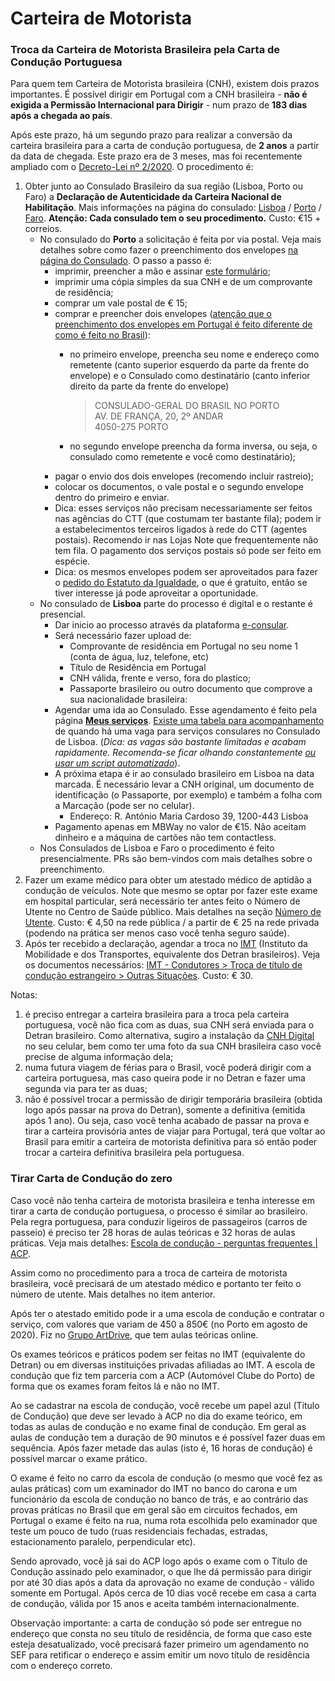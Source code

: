 # Carteira de Motorista

### Troca da Carteira de Motorista Brasileira pela Carta de Condução Portuguesa

Para quem tem Carteira de Motorista brasileira (CNH), existem dois prazos importantes. É possível dirigir em Portugal com a CNH brasileira - **não é exigida a Permissão Internacional para Dirigir** - num prazo de **183 dias após a chegada ao país**.

Após este prazo, há um segundo prazo para realizar a conversão da carteira brasileira para a carta de condução portuguesa, de **2 anos** a partir da data de chegada. Este prazo era de 3 meses, mas foi recentemente ampliado com o [Decreto-Lei nº 2/2020](https://dre.pt/home/-/dre/128071719/details/maximized). O procedimento é:

1. Obter junto ao Consulado Brasileiro da sua região (Lisboa, Porto ou Faro) a **Declaração de Autenticidade da Carteira Nacional de Habilitação**. Mais informações na página do consulado: [Lisboa](http://cglisboa.itamaraty.gov.br/pt-br/cnh\_-\_declaracao\_de\_autenticidade.xml) / [Porto](http://porto.itamaraty.gov.br/pt-br/cnh\_-\_declaracao\_de\_autenticidade.xml) / [Faro](http://faro.itamaraty.gov.br/pt-br/cnh.xml). **Atenção: Cada consulado tem o seu procedimento.** Custo: €15 + correios.
   * No consulado do **Porto** a solicitação é feita por via postal. Veja mais detalhes sobre como fazer o preenchimento dos envelopes [na página do Consulado](http://porto.itamaraty.gov.br/pt-br/servicos\_por\_correio.xml). O passo a passo é:
     * imprimir, preencher a mão e assinar [este formulário](https://sistemas.mre.gov.br/kitweb/datafiles/Porto/pt-br/file/FORMUL%C3%81RIO%20SERVI%C3%87O\(3\).pdf);
     * imprimir uma cópia simples da sua CNH e de um comprovante de residência;
     * comprar um vale postal de € 15;
     * comprar e preencher dois envelopes ([atenção que o preenchimento dos envelopes em Portugal é feito diferente de como é feito no Brasil](https://github.com/nighto/brasil-portugal#preenchimento-de-envelopes-de-cartas)):
       *   no primeiro envelope, preencha seu nome e endereço como remetente (canto superior esquerdo da parte da frente do envelope) e o Consulado como destinatário (canto inferior direito da parte da frente do envelope)

           > CONSULADO-GERAL DO BRASIL NO PORTO\
           > AV. DE FRANÇA, 20, 2º ANDAR\
           > 4050-275 PORTO
       * no segundo envelope preencha da forma inversa, ou seja, o consulado como remetente e você como destinatário);
     * pagar o envio dos dois envelopes (recomendo incluir rastreio);
     * colocar os documentos, o vale postal e o segundo envelope dentro do primeiro e enviar.
     * Dica: esses serviços não precisam necessariamente ser feitos nas agências do CTT (que costumam ter bastante fila); podem ir a estabelecimentos terceiros ligados à rede do CTT (agentes postais). Recomendo ir nas Lojas Note que frequentemente não tem fila. O pagamento dos serviços postais só pode ser feito em espécie.
     * Dica: os mesmos envelopes podem ser aproveitados para fazer o [pedido do Estatuto da Igualdade](https://github.com/nighto/brasil-portugal#estatuto-de-igualdade), o que é gratuito, então se tiver interesse já pode aproveitar a oportunidade.
   * No consulado de **Lisboa** parte do processo é digital e o restante é presencial.
     * Dar inicio ao processo através da plataforma [e-consular](https://ec-lisboa.itamaraty.gov.br/new-process).
     * Será necessário fazer upload de:
       * Comprovante de residência em Portugal no seu nome 1 (conta de água, luz, telefone, etc)
       * Título de Residência em Portugal
       * CNH válida, frente e verso, fora do plastico;
       * Passaporte brasileiro ou outro documento que comprove a sua nacionalidade brasileira:
     * Agendar uma ida ao Consulado. Esse agendamento é feito pela página [**Meus serviços**](https://ec-lisboa.itamaraty.gov.br/user-main). [Existe uma tabela para acompanhamento](https://ec-lisboa.itamaraty.gov.br/availability) de quando há uma vaga para serviços consulares no Consulado de Lisboa. (*Dica: as vagas são bastante limitadas e acabam rapidamente. Recomenda-se ficar olhando constantemente [ou usar um script automatizado](https://github.com/icaromh/marcar_cnh)*).
     * A próxima etapa é ir ao consulado brasileiro em Lisboa na data marcada. É necessário levar a CNH original, um documento de identificação (o Passaporte, por exemplo) e também a folha com a Marcação (pode ser no celular).
       * Endereço: R. António Maria Cardoso 39, 1200-443 Lisboa
     * Pagamento apenas em MBWay no valor de €15. Não aceitam dinheiro e a máquina de cartões não tem contactless.
   * Nos Consulados de Lisboa e Faro o procedimento é feito presencialmente. PRs são bem-vindos com mais detalhes sobre o preenchimento.
2. Fazer um exame médico para obter um atestado médico de aptidão a condução de veículos. Note que mesmo se optar por fazer este exame em hospital particular, será necessário ter antes feito o Número de Utente no Centro de Saúde público. Mais detalhes na seção [Número de Utente](https://github.com/nighto/brasil-portugal#n%C3%BAmero-de-utente). Custo: € 4,50 na rede pública / a partir de € 25 na rede privada (podendo na prática ser menos caso você tenha seguro saúde).
3. Após ter recebido a declaração, agendar a troca no [IMT](http://www.imt-ip.pt/sites/IMTT/Portugues/Paginas/IMTHome.aspx) (Instituto da Mobilidade e dos Transportes, equivalente dos Detran brasileiros). Veja os documentos necessários: [IMT - Condutores > Troca de título de condução estrangeiro > Outras Situações](http://www.imt-ip.pt/sites/IMTT/Portugues/Condutores/TrocaCartaConducao/OutrasSituacoes/Paginas/OutrasSituacoes.aspx). Custo: € 30.

Notas:

1. é preciso entregar a carteira brasileira para a troca pela carteira portuguesa, você não fica com as duas, sua CNH será enviada para o Detran brasileiro. Como alternativa, sugiro a instalação da [CNH Digital](https://servicos.serpro.gov.br/cnh-digital/) no seu celular, bem como ter uma foto da sua CNH brasileira caso você precise de alguma informação dela;
2. numa futura viagem de férias para o Brasil, você poderá dirigir com a carteira portuguesa, mas caso queira pode ir no Detran e fazer uma segunda via para ter as duas;
3. não é possível trocar a permissão de dirigir temporária brasileira (obtida logo após passar na prova do Detran), somente a definitiva (emitida após 1 ano). Ou seja, caso você tenha acabado de passar na prova e tirar a carteira provisória antes de viajar para Portugal, terá que voltar ao Brasil para emitir a carteira de motorista definitiva para só então poder trocar a carteira definitiva brasileira pela portuguesa.

### Tirar Carta de Condução do zero

Caso você não tenha carteira de motorista brasileira e tenha interesse em tirar a carta de condução portuguesa, o processo é similar ao brasileiro. Pela regra portuguesa, para conduzir ligeiros de passageiros (carros de passeio) é preciso ter 28 horas de aulas teóricas e 32 horas de aulas práticas. Veja mais detalhes: [Escola de condução - perguntas frequentes | ACP](https://www.acp.pt/servicos/carta-de-conducao/tirar-carta-de-conducao-no-acp/questoes-frequentes).

Assim como no procedimento para a troca de carteira de motorista brasileira, você precisará de um atestado médico e portanto ter feito o número de utente. Mais detalhes no item anterior.

Após ter o atestado emitido pode ir a uma escola de condução e contratar o serviço, com valores que variam de 450 a 850€ (no Porto em agosto de 2020). Fiz no [Grupo ArtDrive](https://www.grupoartdrive.pt), que tem aulas teóricas online.

Os exames teóricos e práticos podem ser feitas no IMT (equivalente do Detran) ou em diversas instituições privadas afiliadas ao IMT. A escola de condução que fiz tem parceria com a ACP (Automóvel Clube do Porto) de forma que os exames foram feitos lá e não no IMT.

Ao se cadastrar na escola de condução, você recebe um papel azul (Título de Condução) que deve ser levado à ACP no dia do exame teórico, em todas as aulas de condução e no exame final de condução. Em geral as aulas de condução tem a duração de 90 minutos e é possível fazer duas em sequência. Após fazer metade das aulas (isto é, 16 horas de condução) é possível marcar o exame prático.

O exame é feito no carro da escola de condução (o mesmo que você fez as aulas práticas) com um examinador do IMT no banco do carona e um funcionário da escola de condução no banco de trás, e ao contrário das provas práticas no Brasil que em geral são em circuitos fechados, em Portugal o exame é feito na rua, numa rota escolhida pelo examinador que teste um pouco de tudo (ruas residenciais fechadas, estradas, estacionamento paralelo, perpendicular etc).

Sendo aprovado, você já sai do ACP logo após o exame com o Título de Condução assinado pelo examinador, o que lhe dá permissão para dirigir por até 30 dias após a data da aprovação no exame de condução - válido somente em Portugal. Após cerca de 10 dias você recebe em casa a carta de condução, válida por 15 anos e aceita também internacionalmente.

Observação importante: a carta de condução só pode ser entregue no endereço que consta no seu título de residência, de forma que caso este esteja desatualizado, você precisará fazer primeiro um agendamento no SEF para retificar o endereço e assim emitir um novo título de residência com o endereço correto.

